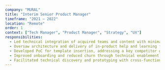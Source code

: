 ```yaml
---
company: "MURAL"
title: "Interim Senior Product Manager"
timeframe: "2021 – 2022"
location: "Remote"
order: 1
context: ["Tech Manager", "Product Manager", "Strategy", "UX"]
responsibilities:
  - Led technical integration of acquired teams and content with minimal disruption.
  - Oversaw architecture and delivery of in-product help and learning features.
  - Developed PoC for template insertion, addressing a key competitor gap.
  - Improved onboarding and reduced churn through technical enablement.
  - Facilitated technical discovery and prototyping with cross-functional teams.
---
```

